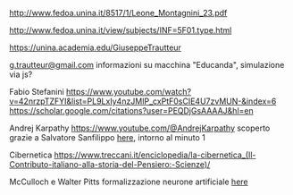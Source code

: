 
http://www.fedoa.unina.it/8517/1/Leone_Montagnini_23.pdf

http://www.fedoa.unina.it/view/subjects/INF=5F01.type.html


https://unina.academia.edu/GiuseppeTrautteur



g.trautteur@gmail.com
informazioni su macchina "Educanda", simulazione via js?



Fabio Stefanini
https://www.youtube.com/watch?v=42nrzpTZFYI&list=PL9LxIy4nzJMIP_cxPtF0sCIE4U7zvMUN-&index=6
https://scholar.google.com/citations?user=PEQDjGsAAAAJ&hl=en




Andrej Karpathy
https://www.youtube.com/@AndrejKarpathy
scoperto grazie a Salvatore Sanfilippo [here](https://www.youtube.com/watch?v=EXbgUXt8fFU), intorno al minuto 1

Cibernetica
https://www.treccani.it/enciclopedia/la-cibernetica_(Il-Contributo-italiano-alla-storia-del-Pensiero:-Scienze)/



McCulloch e Walter Pitts formalizzazione neurone artificiale [here](https://www.iltascabile.com/scienze/origini-intelligenza-artificiale/)

